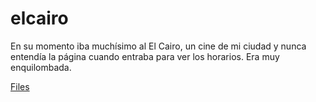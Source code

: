 # elcairo

En su momento iba muchísimo al El Cairo, un cine de mi ciudad y nunca entendía la página cuando entraba para ver los horarios. Era muy enquilombada.

[Files](https://github.com/pablos123/elcairo)
